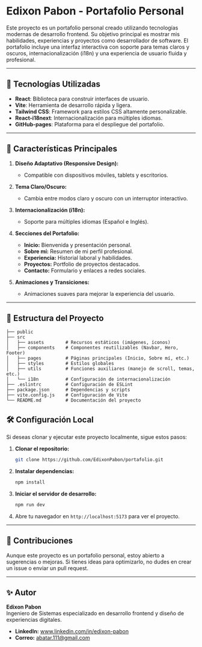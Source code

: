 # Edixon Pabon - Portafolio Personal

Este proyecto es un portafolio personal creado utilizando tecnologías modernas de desarrollo frontend. Su objetivo principal es mostrar mis habilidades, experiencias y proyectos como desarrollador de software. El portafolio incluye una interfaz interactiva con soporte para temas claros y oscuros, internacionalización (i18n) y una experiencia de usuario fluida y profesional.

---

## 🚀 Tecnologías Utilizadas

- **React**: Biblioteca para construir interfaces de usuario.
- **Vite**: Herramienta de desarrollo rápida y ligera.
- **Tailwind CSS**: Framework para estilos CSS altamente personalizable.
- **React-i18next**: Internacionalización para múltiples idiomas.
- **GitHub-pages**: Plataforma para el despliegue del portafolio.

---

## 🎨 Características Principales

1. **Diseño Adaptativo (Responsive Design):**
   - Compatible con dispositivos móviles, tablets y escritorios.

2. **Tema Claro/Oscuro:**
   - Cambia entre modos claro y oscuro con un interruptor interactivo.

3. **Internacionalización (i18n):**
   - Soporte para múltiples idiomas (Español e Inglés).

4. **Secciones del Portafolio:**
   - **Inicio:** Bienvenida y presentación personal.
   - **Sobre mí:** Resumen de mi perfil profesional.
   - **Experiencia:** Historial laboral y habilidades.
   - **Proyectos:** Portfolio de proyectos destacados.
   - **Contacto:** Formulario y enlaces a redes sociales.

5. **Animaciones y Transiciones:**
   - Animaciones suaves para mejorar la experiencia del usuario.

---

## 📂 Estructura del Proyecto

```
├── public
├── src
│   ├── assets        # Recursos estáticos (imágenes, íconos)
│   ├── components    # Componentes reutilizables (Navbar, Hero, Footer)
│   ├── pages         # Páginas principales (Inicio, Sobre mí, etc.)
│   ├── styles        # Estilos globales
│   ├── utils         # Funciones auxiliares (manejo de scroll, temas, etc.)
│   └── i18n          # Configuración de internacionalización
├── .eslintrc         # Configuración de ESLint
├── package.json      # Dependencias y scripts
├── vite.config.js    # Configuración de Vite
└── README.md         # Documentación del proyecto
```


## 🛠️ Configuración Local

Si deseas clonar y ejecutar este proyecto localmente, sigue estos pasos:

1. **Clonar el repositorio:**
   ```bash
   git clone https://github.com/EdixonPabon/portafolio.git
   ```

2. **Instalar dependencias:**
   ```bash
   npm install
   ```

3. **Iniciar el servidor de desarrollo:**
   ```bash
   npm run dev
   ```

4. Abre tu navegador en `http://localhost:5173` para ver el proyecto.

---

## 📝 Contribuciones

Aunque este proyecto es un portafolio personal, estoy abierto a sugerencias o mejoras. Si tienes ideas para optimizarlo, no dudes en crear un issue o enviar un pull request.

---

## ✨ Autor

**Edixon Pabon**  
Ingeniero de Sistemas especializado en desarrollo frontend y diseño de experiencias digitales.

- **LinkedIn:** www.linkedin.com/in/edixon-pabon
- **Correo:** abatar.111@gmail.com
